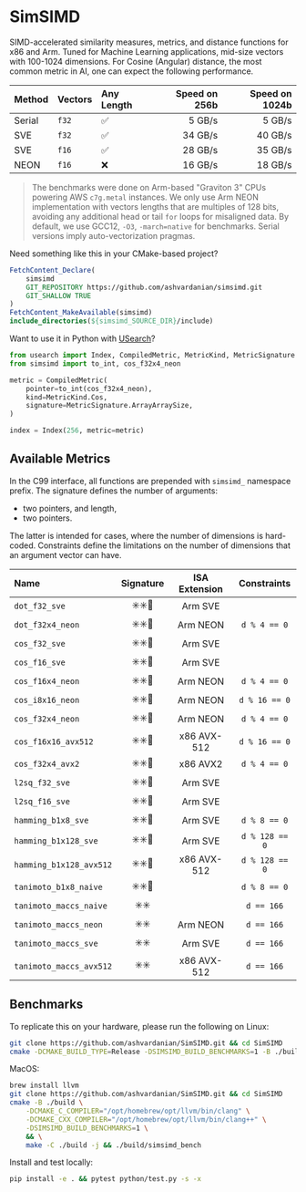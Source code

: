 # SimSIMD

SIMD-accelerated similarity measures, metrics, and distance functions for x86 and Arm.
Tuned for Machine Learning applications, mid-size vectors with 100-1024 dimensions.
For Cosine (Angular) distance, the most common metric in AI, one can expect the following performance.

| Method | Vectors | Any Length | Speed on 256b | Speed on 1024b |
| :----- | :------ | :--------- | ------------: | -------------: |
| Serial | `f32`   | ✅          |        5 GB/s |         5 GB/s |
| SVE    | `f32`   | ✅          |       34 GB/s |        40 GB/s |
| SVE    | `f16`   | ✅          |       28 GB/s |        35 GB/s |
| NEON   | `f16`   | ❌          |       16 GB/s |        18 GB/s |

> The benchmarks were done on Arm-based "Graviton 3" CPUs powering AWS `c7g.metal` instances.
> We only use Arm NEON implementation with vectors lengths that are multiples of 128 bits, avoiding any additional head or tail `for` loops for misaligned data.
> By default, we use GCC12, `-O3`, `-march=native` for benchmarks.
> Serial versions imply auto-vectorization pragmas.

Need something like this in your CMake-based project?

```cmake
FetchContent_Declare(
    simsimd
    GIT_REPOSITORY https://github.com/ashvardanian/simsimd.git
    GIT_SHALLOW TRUE
)
FetchContent_MakeAvailable(simsimd)
include_directories(${simsimd_SOURCE_DIR}/include)
```

Want to use it in Python with [USearch](https://github.com/unum-cloud/usearch)?

```py
from usearch import Index, CompiledMetric, MetricKind, MetricSignature
from simsimd import to_int, cos_f32x4_neon

metric = CompiledMetric(
    pointer=to_int(cos_f32x4_neon),
    kind=MetricKind.Cos,
    signature=MetricSignature.ArrayArraySize,
)

index = Index(256, metric=metric)
```

## Available Metrics

In the C99 interface, all functions are prepended with `simsimd_` namespace prefix.
The signature defines the number of arguments:

- two pointers, and length,
- two pointers.

The latter is intended for cases, where the number of dimensions is hard-coded.
Constraints define the limitations on the number of dimensions that an argument vector can have.

| Name                    | Signature | ISA Extension |  Constraints   |
| :---------------------- | :-------: | :-----------: | :------------: |
| `dot_f32_sve`           |    ✳️✳️📏    |    Arm SVE    |                |
| `dot_f32x4_neon`        |    ✳️✳️📏    |   Arm NEON    |  `d % 4 == 0`  |
| `cos_f32_sve`           |    ✳️✳️📏    |    Arm SVE    |                |
| `cos_f16_sve`           |    ✳️✳️📏    |    Arm SVE    |                |
| `cos_f16x4_neon`        |    ✳️✳️📏    |   Arm NEON    |  `d % 4 == 0`  |
| `cos_i8x16_neon`        |    ✳️✳️📏    |   Arm NEON    | `d % 16 == 0`  |
| `cos_f32x4_neon`        |    ✳️✳️📏    |   Arm NEON    |  `d % 4 == 0`  |
| `cos_f16x16_avx512`     |    ✳️✳️📏    |  x86 AVX-512  | `d % 16 == 0`  |
| `cos_f32x4_avx2`        |    ✳️✳️📏    |   x86 AVX2    |  `d % 4 == 0`  |
| `l2sq_f32_sve`          |    ✳️✳️📏    |    Arm SVE    |                |
| `l2sq_f16_sve`          |    ✳️✳️📏    |    Arm SVE    |                |
| `hamming_b1x8_sve`      |    ✳️✳️📏    |    Arm SVE    |  `d % 8 == 0`  |
| `hamming_b1x128_sve`    |    ✳️✳️📏    |    Arm SVE    | `d % 128 == 0` |
| `hamming_b1x128_avx512` |    ✳️✳️📏    |  x86 AVX-512  | `d % 128 == 0` |
| `tanimoto_b1x8_naive`   |    ✳️✳️📏    |               |  `d % 8 == 0`  |
| `tanimoto_maccs_naive`  |    ✳️✳️     |               |   `d == 166`   |
| `tanimoto_maccs_neon`   |    ✳️✳️     |   Arm NEON    |   `d == 166`   |
| `tanimoto_maccs_sve`    |    ✳️✳️     |    Arm SVE    |   `d == 166`   |
| `tanimoto_maccs_avx512` |    ✳️✳️     |  x86 AVX-512  |   `d == 166`   |

## Benchmarks

To replicate this on your hardware, please run the following on Linux:

```sh
git clone https://github.com/ashvardanian/SimSIMD.git && cd SimSIMD
cmake -DCMAKE_BUILD_TYPE=Release -DSIMSIMD_BUILD_BENCHMARKS=1 -B ./build && make -C ./build && ./build/simsimd_bench
```

MacOS:

```sh
brew install llvm
git clone https://github.com/ashvardanian/SimSIMD.git && cd SimSIMD
cmake -B ./build \
    -DCMAKE_C_COMPILER="/opt/homebrew/opt/llvm/bin/clang" \
    -DCMAKE_CXX_COMPILER="/opt/homebrew/opt/llvm/bin/clang++" \
    -DSIMSIMD_BUILD_BENCHMARKS=1 \
    && \
    make -C ./build -j && ./build/simsimd_bench
```

Install and test locally:

```sh
pip install -e . && pytest python/test.py -s -x
```
